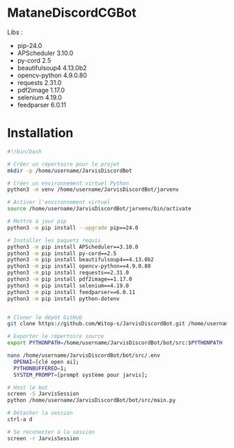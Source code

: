 # MataneDiscordCGBot

Libs :
- pip-24.0
- APScheduler 3.10.0
- py-cord 2.5
- beautifulsoup4 4.13.0b2
- opencv-python 4.9.0.80
- requests 2.31.0
- pdf2image 1.17.0
- selenium 4.19.0
- feedparser 6.0.11

# Installation 
```bash
#!/bin/bash

# Créer un répertoire pour le projet
mkdir -p /home/username/JarvisDiscordBot

# Créer un environnement virtuel Python
python3 -m venv /home/username/JarvisDiscordBot/jarvenv

# Activer l'environnement virtuel
source /home/username/JarvisDiscordBot/jarvenv/bin/activate

# Mettre à jour pip
python3 -m pip install --upgrade pip==24.0

# Installer les paquets requis
python3 -m pip install APScheduler==3.10.0
python3 -m pip install py-cord==2.5
python3 -m pip install beautifulsoup4==4.13.0b2
python3 -m pip install opencv-python==4.9.0.80
python3 -m pip install requests==2.31.0
python3 -m pip install pdf2image==1.17.0
python3 -m pip install selenium==4.19.0
python3 -m pip install feedparser==6.0.11
python3 -m pip install python-dotenv


# Cloner le dépôt GitHub
git clone https://github.com/Witop-s/JarvisDiscordBot.git /home/username/JarvisDiscordBot/bot

# Exporter le répertoire source
export PYTHONPATH=/home/username/JarvisDiscordBot/bot/src:$PYTHONPATH

nano /home/username/JarvisDiscordBot/bot/src/.env
  OPENAI=[clé open ai];
  PYTHONBUFFERED=1;
  SYSTEM_PROMPT=[prompt système pour jarvis];

# Host le bot
screen -S JarvisSession
python /home/username/JarvisDiscordBot/bot/src/main.py

# Détacher la session
ctrl-a d

# Se reconecter à la session
screen -r JarvisSession

```
